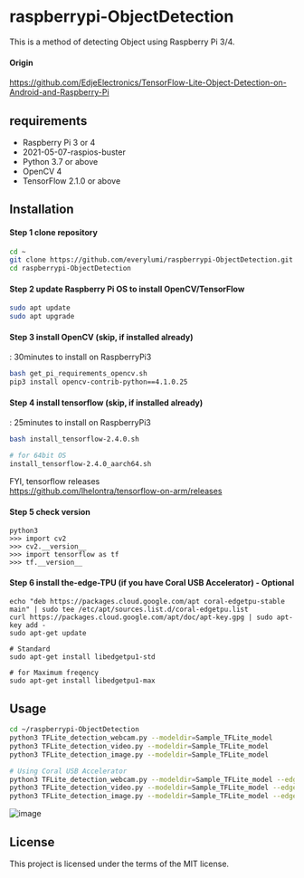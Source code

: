 # raspberrypi-ObjectDetection
This is a method of detecting Object using Raspberry Pi 3/4.  

#### Origin
https://github.com/EdjeElectronics/TensorFlow-Lite-Object-Detection-on-Android-and-Raspberry-Pi


## requirements 

- Raspberry Pi 3 or 4
- 2021-05-07-raspios-buster
- Python 3.7 or above
- OpenCV 4
- TensorFlow 2.1.0 or above


## Installation

#### Step 1 clone repository
```sh
cd ~
git clone https://github.com/everylumi/raspberrypi-ObjectDetection.git
cd raspberrypi-ObjectDetection
```

#### Step 2 update Raspberry Pi OS to install OpenCV/TensorFlow
```sh
sudo apt update
sudo apt upgrade
```

#### Step 3 install OpenCV (skip, if installed already)
: 30minutes to install on RaspberryPi3
```sh
bash get_pi_requirements_opencv.sh
pip3 install opencv-contrib-python==4.1.0.25
```

#### Step 4 install tensorflow (skip, if installed already)
: 25minutes to install on RaspberryPi3  
```sh
bash install_tensorflow-2.4.0.sh

# for 64bit OS
install_tensorflow-2.4.0_aarch64.sh
```
FYI, tensorflow releases  
https://github.com/lhelontra/tensorflow-on-arm/releases


#### Step 5 check version
```
python3
>>> import cv2
>>> cv2.__version__
>>> import tensorflow as tf
>>> tf.__version__
```

#### Step 6 install the-edge-TPU (if you have Coral USB Accelerator) - Optional
```
echo "deb https://packages.cloud.google.com/apt coral-edgetpu-stable main" | sudo tee /etc/apt/sources.list.d/coral-edgetpu.list
curl https://packages.cloud.google.com/apt/doc/apt-key.gpg | sudo apt-key add -
sudo apt-get update

# Standard
sudo apt-get install libedgetpu1-std

# for Maximum freqency 
sudo apt-get install libedgetpu1-max

```


## Usage
```sh
cd ~/raspberrypi-ObjectDetection
python3 TFLite_detection_webcam.py --modeldir=Sample_TFLite_model
python3 TFLite_detection_video.py --modeldir=Sample_TFLite_model
python3 TFLite_detection_image.py --modeldir=Sample_TFLite_model

# Using Coral USB Accelerator
python3 TFLite_detection_webcam.py --modeldir=Sample_TFLite_model --edgetpu
python3 TFLite_detection_video.py --modeldir=Sample_TFLite_model --edgetpu
python3 TFLite_detection_image.py --modeldir=Sample_TFLite_model --edgetpu
```
![image](https://github.com/everylumi/raspberrypi-ObjectDetection/blob/main/doc/TFLite-vs-EdgeTPU.gif)


## License  
This project is licensed under the terms of the MIT license.